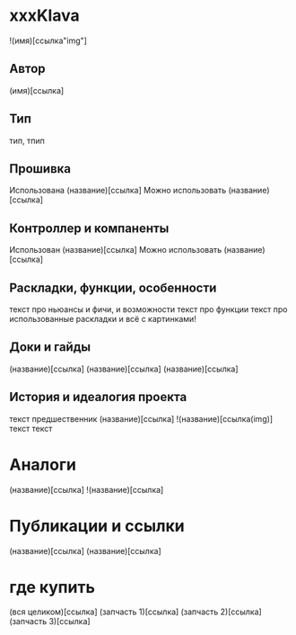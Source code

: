 # xxxKlava

!(имя)[ссылка"img"]

## Автор
(имя)[ссылка]

## Тип
тип, тпип

## Прошивка
Использована (название)[ссылка]
Можно использовать (название)[ссылка]

## Контроллер и компаненты
Использован (название)[ссылка]
Можно использовать (название)[ссылка]

## Раскладки, функции, особенности
текст про ньюансы и фичи, и возможности
текст про функции
текст про использованные раскладки
и всё с картинками!

## Доки и гайды
(название)[ссылка] 
(название)[ссылка]
(название)[ссылка]

## История и идеалогия проекта
текст
предшественник (название)[ссылка] 
!(название)[ссылка(img)]
текст
текст

# Аналоги
(название)[ссылка] 
!(название)[ссылка] 

# Публикации и ссылки
(название)[ссылка] 
(название)[ссылка] 


# где купить
(вся целиком)[ссылка] 
(запчасть 1)[ссылка] 
(запчасть 2)[ссылка] 
(запчасть 3)[ссылка] 

